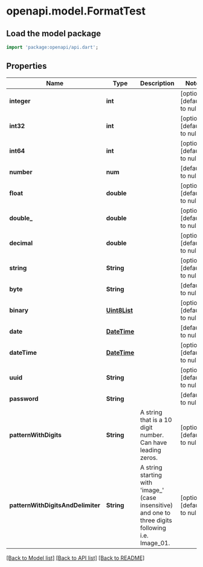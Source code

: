 # openapi.model.FormatTest

## Load the model package
```dart
import 'package:openapi/api.dart';
```

## Properties
Name | Type | Description | Notes
------------ | ------------- | ------------- | -------------
**integer** | **int** |  | [optional] [default to null]
**int32** | **int** |  | [optional] [default to null]
**int64** | **int** |  | [optional] [default to null]
**number** | **num** |  | [default to null]
**float** | **double** |  | [optional] [default to null]
**double_** | **double** |  | [optional] [default to null]
**decimal** | **double** |  | [optional] [default to null]
**string** | **String** |  | [optional] [default to null]
**byte** | **String** |  | [default to null]
**binary** | [**Uint8List**](Uint8List.md) |  | [optional] [default to null]
**date** | [**DateTime**](DateTime.md) |  | [default to null]
**dateTime** | [**DateTime**](DateTime.md) |  | [optional] [default to null]
**uuid** | **String** |  | [optional] [default to null]
**password** | **String** |  | [default to null]
**patternWithDigits** | **String** | A string that is a 10 digit number. Can have leading zeros. | [optional] [default to null]
**patternWithDigitsAndDelimiter** | **String** | A string starting with &#39;image_&#39; (case insensitive) and one to three digits following i.e. Image_01. | [optional] [default to null]

[[Back to Model list]](../README.md#documentation-for-models) [[Back to API list]](../README.md#documentation-for-api-endpoints) [[Back to README]](../README.md)


